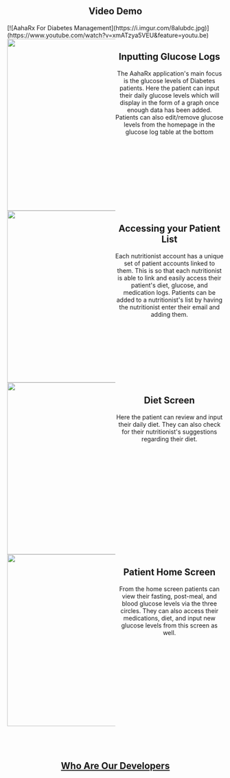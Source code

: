 <style>
  .column {
    width: 50%;
    float: left;
  }
  .row:after {
    content: "";
    display: table;
    clear: both;
  }
  .column-text{
    align-items: center;
    justify-content: center;
  }
  h2, h, p {
    text-align: center;
  }
</style>

<h2>Video Demo</h2>
[![AahaRx For Diabetes Management](https://i.imgur.com/8alubdc.jpg)](https://www.youtube.com/watch?v=xmATzya5VEU&feature=youtu.be)

<div class="row">
  <div class="column">
    <img src="https://i.imgur.com/IxOw6td.jpg" width="300" height="400">
  </div>
  <div class="column">
    <h2>Inputting Glucose Logs</h2>
    <p>The AahaRx application's main focus is the glucose levels of Diabetes patients. Here the patient can input their daily glucose levels which will display in the form of a graph once enough data has been added. Patients can also edit/remove glucose levels from the homepage in the glucose log table at the bottom</p>
  </div>
</div>

<div class="row">
  <div class="column">
    <img src="https://i.imgur.com/R7hXj4a.jpg" width="300" height="400">
  </div>
  <div class="column">
    <h2>Accessing your Patient List</h2>
    <p>Each nutritionist account has a unique set of patient accounts linked to them. This is so that each nutritionist is able to link and easily access their patient's diet, glucose, and medication logs. Patients can be added to a nutritionist's list by having the nutritionist enter their email and adding them.</p>
  </div>
</div>

<div class="row">
  <div class="column">
    <img src="https://i.imgur.com/TSaqXbL.jpg" width="300" height="400">
  </div>
  <div class="column">
    <h2>Diet Screen</h2>
    <p>Here the patient can review and input their daily diet. They can also check for their nutritionist's suggestions regarding their diet. </p>
  </div>
</div>

<div class="row">
  <div class="column">
    <img src="https://i.imgur.com/fhVt89M.jpg" width="300" height="400">
  </div>
  <div class="column">
    <h2>Patient Home Screen</h2>
    <p>From the home screen patients can view their fasting, post-meal, and blood glucose levels via the three circles. They can also access their medications, diet, and input new glucose levels from this screen as well. </p>
  </div>
</div>
  
<br/>
<br/>
<br/>

## [Who Are Our Developers](about.md)
